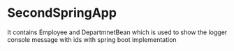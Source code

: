 # SecondSpringApp
It contains Employee and DepartmnetBean which is used to show the logger console 
message with ids with spring boot implementation 
